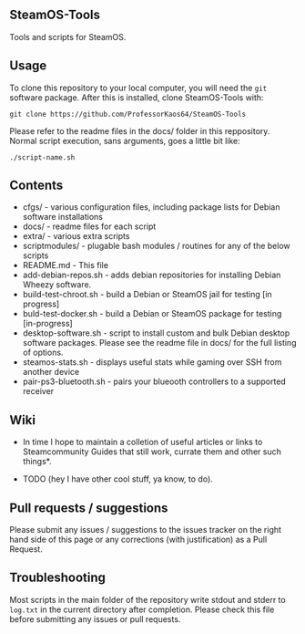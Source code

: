## SteamOS-Tools
Tools and scripts for SteamOS.

## Usage

To clone this repository to your local computer, you will need the `git` software package. After this is installed, clone SteamOS-Tools with:

```
git clone https://github.com/ProfessorKaos64/SteamOS-Tools
```

Please refer to the readme files in the docs/ folder in this reppository. Normal script execution, sans arguments, goes a little bit like:

```
./script-name.sh
```

## Contents
* cfgs/ - various configuration files, including package lists for Debian software installations
* docs/ - readme files for each script
* extra/ - various extra scripts
* scriptmodules/ - plugable bash modules / routines for any of the below scripts
* README.md - This file
* add-debian-repos.sh - adds debian repositories for installing Debian Wheezy software.
* build-test-chroot.sh - build a Debian or SteamOS jail for testing [in progress]
* buld-test-docker.sh - build a Debian or SteamOS package for testing [in-progress]
* desktop-software.sh - script to install custom and bulk Debian desktop software packages. Please see the readme file in docs/ for the full listing of options.
* steamos-stats.sh - displays useful stats while gaming over SSH from another device
* pair-ps3-bluetooth.sh - pairs your blueooth controllers to a supported receiver

## Wiki
- In time I hope to maintain a colletion of useful articles or links to Steamcommunity Guides that still work, currate them and other such things*.

* TODO (hey I have other cool stuff, ya know, to do).

## Pull requests / suggestions
Please submit any issues / suggestions to the issues tracker on the right hand side of this page
or any corrections (with justification) as a Pull Request.

## Troubleshooting
Most scripts in the main folder of the repository write stdout and stderr to `log.txt` in the current directory after completion. Please check this file before submitting any issues or pull requests.
